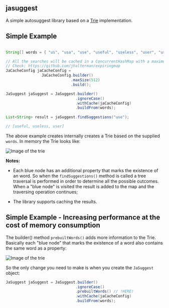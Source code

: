 ## jasuggest

A simple autosuggest library based on a [Trie](https://en.wikipedia.org/wiki/Trie) implementation. 

## Simple Example

```java

String[] words = { "us", "usa", "use", "useful", "useless", "user", "usurper" };

// All the searches will be cached in a ConcurrentHashMap with a maximum size of 512 elements.
// Check: https://github.com/jhalterman/expiringmap
JaCacheConfig jaCacheConfig =
                JaCacheConfig.builder()
                             .maxSize(512)
                             .build();

JaSuggest jaSuggest = JaSuggest.builder()
                               .ignoreCase()
                               .withCache(jaCacheConfig)
                               .buildFrom(words);
                               
List<String> result = jaSuggest.findSuggestions("use");

// [useful, useless, user]
```        

The above example creates internally creates a Trie based on the supplied `words`. In memory the Trie looks like:

![Image of the trie](https://github.com/nomemory/jasuggest/blob/master/media/Diagram.png)

**Notes:** 

* Each blue node has an additional property that marks the existence of an word. So when the `findSuggestions()` method is called a tree traversal is performed in order to determine all the possible outcomes. When a "blue node" is visited the result is added to the map and the traversing operation continues;

* The library supports caching the results. 

## Simple Example - Increasing performance at the cost of memory consumption

The builder() method `prebuiltWords()` adds more information to the Trie. Basically each "blue node" that marks the existence of a word also contains the same word as a property:

![Image of the trie](https://github.com/nomemory/jasuggest/blob/master/media/Diagram2.png)

So the only change you need to make is when you create the `JaSuggest` object:

```java
JaSuggest jaSuggest = JaSuggest.builder()
                               .ignoreCase()
                               .prebuiltWords() // !HERE!
                               .withCache(jaCacheConfig)
                               .buildFrom(words);
```

